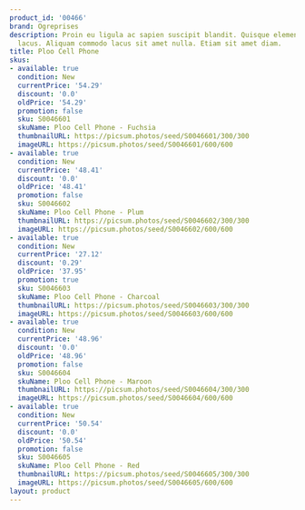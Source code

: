 ```yaml
---
product_id: '00466'
brand: Ogreprises
description: Proin eu ligula ac sapien suscipit blandit. Quisque elementum pharetra
  lacus. Aliquam commodo lacus sit amet nulla. Etiam sit amet diam.
title: Ploo Cell Phone
skus:
- available: true
  condition: New
  currentPrice: '54.29'
  discount: '0.0'
  oldPrice: '54.29'
  promotion: false
  sku: S0046601
  skuName: Ploo Cell Phone - Fuchsia
  thumbnailURL: https://picsum.photos/seed/S0046601/300/300
  imageURL: https://picsum.photos/seed/S0046601/600/600
- available: true
  condition: New
  currentPrice: '48.41'
  discount: '0.0'
  oldPrice: '48.41'
  promotion: false
  sku: S0046602
  skuName: Ploo Cell Phone - Plum
  thumbnailURL: https://picsum.photos/seed/S0046602/300/300
  imageURL: https://picsum.photos/seed/S0046602/600/600
- available: true
  condition: New
  currentPrice: '27.12'
  discount: '0.29'
  oldPrice: '37.95'
  promotion: true
  sku: S0046603
  skuName: Ploo Cell Phone - Charcoal
  thumbnailURL: https://picsum.photos/seed/S0046603/300/300
  imageURL: https://picsum.photos/seed/S0046603/600/600
- available: true
  condition: New
  currentPrice: '48.96'
  discount: '0.0'
  oldPrice: '48.96'
  promotion: false
  sku: S0046604
  skuName: Ploo Cell Phone - Maroon
  thumbnailURL: https://picsum.photos/seed/S0046604/300/300
  imageURL: https://picsum.photos/seed/S0046604/600/600
- available: true
  condition: New
  currentPrice: '50.54'
  discount: '0.0'
  oldPrice: '50.54'
  promotion: false
  sku: S0046605
  skuName: Ploo Cell Phone - Red
  thumbnailURL: https://picsum.photos/seed/S0046605/300/300
  imageURL: https://picsum.photos/seed/S0046605/600/600
layout: product
---
```


